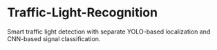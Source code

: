# Traffic-Light-Recognition
Smart traffic light detection with separate YOLO-based localization and CNN-based signal classification.
